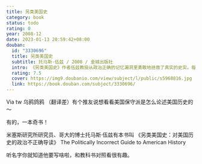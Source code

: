 ```yaml
---
title: 另类美国史
category: book
status: todo
rating: 0
year: 2008-12
date: 2023-01-13 20:59:42+08:00
douban:
  id: "3330696"
  title: 另类美国史
  subtitle: 托马斯·伍兹 / 2008 / 金城出版社
  intro: 《另类美国史》作者伍兹教授从政治正确的记忆漏洞里勇敢地拯救了真实的史实。每个想了解美国历史的人都应该读这另类美国史。在过去的至少几十年，大多数学生接触的美国历史，实际上是一堆枯燥乏味、耳熟能详、老生常谈的故事：美国内战全是由于奴隶制、反垄断法救民于邪恶的大公司、富兰克林·罗斯福把我们从大萧条中拯救了出来。
  rating: 7.5
  cover: https://img9.doubanio.com/view/subject/l/public/s5968816.jpg
  link: https://book.douban.com/subject/3330696/
---
```


Via tw 乌鸦鸽鸦 （翻译差）有个推友说想看看美国保守派是怎么论述美国历史的～

有的，一本奇书！

米塞斯研究所研究员、哥大的博士托马斯·伍兹有本书叫
《另类美国史：对美国历史的政治不正确导读》
The Politically Incorrect Guide to American History

听名字你就知道他要写啥啦，和教科书对照看很有趣。
